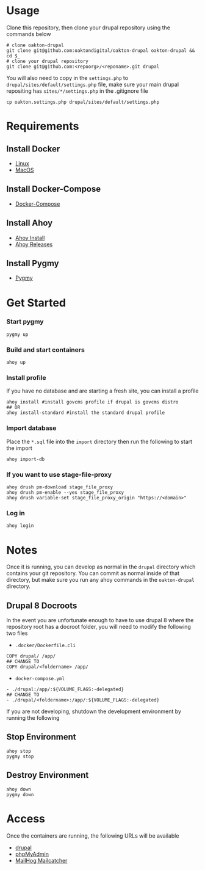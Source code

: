 # Usage

Clone this repository, then clone your drupal repository using the commands below

```
# clone oakton-drupal
git clone git@github.com:oaktondigital/oakton-drupal oakton-drupal && cd $_
# clone your drupal repository
git clone git@github.com:<repoorg>/<reponame>.git drupal
```
You will also need to copy in the `settings.php` to `drupal/sites/default/settings.php` file, make sure your main drupal repositing has `sites/*/settings.php` in the .gitignore file
```
cp oakton.settings.php drupal/sites/default/settings.php
```

# Requirements
## Install Docker
  * [Linux](https://docs.docker.com/install/linux/docker-ce/ubuntu/)
  * [MacOS](https://docs.docker.com/docker-for-mac/install/)

## Install Docker-Compose
  * [Docker-Compose](https://docs.docker.com/compose/install/)

## Install Ahoy
  * [Ahoy Install](https://github.com/ahoy-cli/ahoy)
  * [Ahoy Releases](https://github.com/ahoy-cli/ahoy/releases)

## Install Pygmy
  * [Pygmy](https://docs.amazee.io/local_docker_development/pygmy.html#prerequisites)

# Get Started
### Start pygmy
```
pygmy up
```
### Build and start containers
```
ahoy up
```
### Install profile
If you have no database and are starting a fresh site, you can install a profile
```
ahoy install #install govcms profile if drupal is govcms distro
## OR
ahoy install-standard #install the standard drupal profile
```
### Import database
Place the `*.sql` file into the `import` directory then run the following to start the import
```
ahoy import-db
```
### If you want to use stage-file-proxy
```
ahoy drush pm-download stage_file_proxy
ahoy drush pm-enable --yes stage_file_proxy
ahoy drush variable-set stage_file_proxy_origin "https://<domain>"
```
### Log in
```
ahoy login
```

# Notes
Once it is running, you can develop as normal in the `drupal` directory which contains your git repository.
You can commit as normal inside of that directory, but make sure you run any ahoy commands in the `oakton-drupal` directory.

## Drupal 8 Docroots
In the event you are unfortunate enough to have to use drupal 8 where the repository root has a docroot folder, you will need to modify the following two files
* `.docker/Dockerfile.cli`
```
COPY drupal/ /app/
## CHANGE TO
COPY drupal/<foldername> /app/
```
* `docker-compose.yml`
```
- ./drupal:/app/:${VOLUME_FLAGS:-delegated}
## CHANGE TO
- ./drupal/<foldername>:/app/:${VOLUME_FLAGS:-delegated}
```

If you are not developing, shutdown the development environment by running the following
## Stop Environment
```
ahoy stop
pygmy stop
```

## Destroy Environment
```
ahoy down
pygmy down
```

# Access
Once the containers are running, the following URLs will be available

* [drupal](http://drupal.local.oakton.digital)
* [phpMyAdmin](http://myadmin.local.oakton.digital:8089)
* [MailHog Mailcatcher](http://mailhog.docker.amazee.io/)
